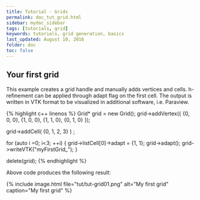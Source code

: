 ```yaml
---
title: Tutorial - Grids
permalink: doc_tut_grid.html
sidebar: mydoc_sidebar
tags: [tutorials, grid]
keywords: tutorials, grid generation, basics
last_updated: August 10, 2016
folder: doc
toc: false
---
```


## Your first grid
This example creates a grid handle and manually adds vertices and cells. h-refinement can be applied through adapt flag on the first cell. The output is written in VTK format to be visualized in additional software, i.e. Paraview.

{% highlight c++ linenos %}
Grid* grid = new Grid();
grid->addVertex({ {0, 0, 0}, {1, 0, 0}, {1, 1, 0}, {0, 1, 0} }); 

grid->addCell( {0, 1, 2, 3} ) ; 

for (auto i =0; i<3; ++i) {
   grid->listCell[0]->adapt = {1, 1}; 
   grid->adapt(); 
   grid->writeVTK("myFirstGrid_"); 
}
  
delete(grid); 
{% endhighlight %}

Above code produces the following result:
  
{% include image.html file="tut/tut-grid01.png" alt="My first grid" caption="My first grid" %}




